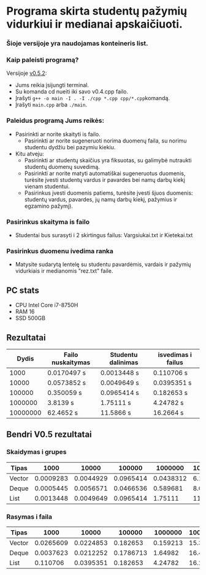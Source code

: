 ```

```


# Programa skirta studentų pažymių vidurkiui ir medianai apskaičiuoti.

### Šioje versijoje yra naudojamas konteineris list.

### Kaip paleisti programą?<br>
Versijoje [v0.5.2](https://github.com/tomasjon1/Pazymiai/tree/v0.5.2):
- Jums reikia įsijungti terminal.
- Su komanda cd nueiti iki savo v0.4.cpp failo. 
- Įrašyti `g++ -o main -I . -I ./cpp *.cpp cpp/*.cpp`komandą.
- Įrašyti `main.cpp` arba `./main`.

### Paleidus programą Jums reikės:<br>
- Pasirinkti ar norite skaityti is failo.
  - Pasirinkti ar norite sugeneruoti norima duomenų faila, su norimu studentu dydžiu bei pazymiu kiekiu.
- Kitu atveju: 
  - Pasirinkti ar studentų skaičius yra fiksuotas, su galimybė nutraukti studentų   duomenų suvedimą.
  - Pasirinkti ar norite matyti automatiškai sugeneruotus duomenis, turėsite įvesti studentų vardus ir pavardes bei namų darbų kiekį vienam studentui.
  - Pasirinkus įvesti duomenis patiems, turėsite įvesti šįuos duomenis: studentų vardus, pavardes, jų namų darbų kiekį, pažymius ir egzamino pažymį).

### Pasirinkus skaityma is failo
- Studentai bus surasyti i 2 skirtingus failus: Vargsiukai.txt ir Kietekai.txt

### Pasirinkus duomenu ivedima ranka
- Matysite sudarytą lentelę su studentu pavardėmis, vardais ir pažymių vidurkiais ir medianomis "rez.txt" faile.

## PC stats
- CPU Intel Core i7-8750H
- RAM 16
- SSD 500GB

## Rezultatai

| Dydis  | Failo nuskaitymas | Studentu dalinimas  | isvedimas i failus |
| ------------- | ------------- | ------------- | ------------- |
| 1000  | 0.0170497 s  | 0.0013448 s  | 0.110706 s  |
| 10000  | 0.0573852 s  | 0.0049649 s  | 0.0395351 s  |
| 100000  | 0.350059 s  | 0.0965414 s  | 0.182653 s  |
| 1000000  | 3.8139 s  | 1.75111 s  | 4.24782 s  |
| 10000000  | 62.4652 s  | 11.5866 s  | 16.2664 s  |

## Bendri V0.5 rezultatai
### Skaidymas i grupes

| Tipas  | 1000  | 10000 | 100000  | 1000000 | 10000000 | 
| ------------- | ------------- | ------------- | ------------- | ------------- | ------------- |
| Vector  | 0.0009283   | 0.0044929  | 0.0965414   | 0.0438312  | 6.11869  | 
| Deque  | 0.0005445  | 0.0056571 | 0.0466536  | 0.589681 | 8.09341 | 
| List  | 0.0013448   | 0.0049649 | 0.0965414  | 1.75111  | 11.5866  | 

### Rasymas i faila

| Tipas  | 1000  | 10000 | 100000  | 1000000  | 10000000 | 
| ------------- | ------------- | ------------- | ------------- | ------------- | ------------- |
| Vector  | 0.0265609   | 0.0224853  | 0.182653   | 0.159213  | 15.3828  | 
| Deque  | 0.0037623  | 0.0212252 | 0.1786713  |  1.64982 | 16.4875 | 
| List  | 0.110706  | 0.0395351 | 0.182653  | 4.24782  | 16.2664  | 
